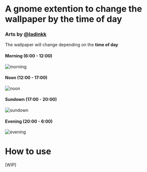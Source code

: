 # A gnome extention to change the wallpaper by the time of day
### Arts by [@ladinkk](https://twitter.com/ladinkk/status/1605030232515190784)

The wallpaper will change depending on the **time of day**

#### Morning (6:00 - 12:00)
![morning](https://github.com/wendellnd/wallpaper-time-of-day/assets/51250646/2aa0695a-0f8a-4e8a-b10d-37514bb88a08)

#### Noon (12:00 - 17:00)
![noon](https://github.com/wendellnd/wallpaper-time-of-day/assets/51250646/7bd3b1b4-cdad-42c8-bcae-4fc42a522a6c)

#### Sundown (17:00 - 20:00)
![sundown](https://github.com/wendellnd/wallpaper-time-of-day/assets/51250646/ea2dd85c-925c-48cc-b9cf-f11ff7cc5c3b)

#### Evening (20:00 - 6:00)
![evening](https://github.com/wendellnd/wallpaper-time-of-day/assets/51250646/abc43b54-0df3-45a7-9627-330377c0da4b)

# How to use
[WIP]

